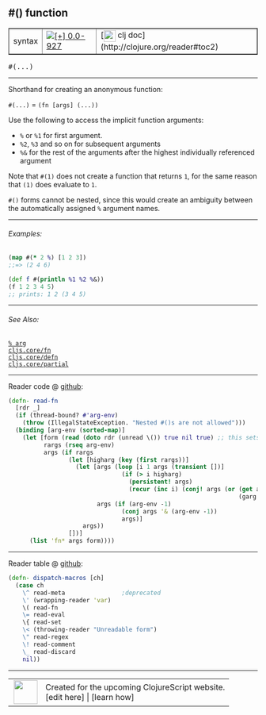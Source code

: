 ## #() function



 <table border="1">
<tr>
<td>syntax</td>
<td><a href="https://github.com/cljsinfo/cljs-api-docs/tree/0.0-927"><img valign="middle" alt="[+] 0.0-927" title="Added in 0.0-927" src="https://img.shields.io/badge/+-0.0--927-lightgrey.svg"></a> </td>
<td>
[<img height="24px" valign="middle" src="http://i.imgur.com/1GjPKvB.png"> clj doc](http://clojure.org/reader#toc2)
</td>
</tr>
</table>

<samp>#(...)</samp><br>

---


Shorthand for creating an anonymous function:

`#(...)` = `(fn [args] (...))`

Use the following to access the implicit function arguments:

- `%` or `%1` for first argument.
- `%2`, `%3` and so on for subsequent arguments
- `%&` for the rest of the arguments after the highest individually referenced argument

Note that `#(1)` does not create a function that returns `1`, for the same
reason that `(1)` does evaluate to `1`.

`#()` forms cannot be nested, since this would create an ambiguity between the
automatically assigned `%` argument names.

---

###### Examples:

```clj
(map #(* 2 %) [1 2 3])
;;=> (2 4 6)

(def f #(println %1 %2 %&))
(f 1 2 3 4 5)
;; prints: 1 2 (3 4 5)
```

---

###### See Also:

[`% arg`](syntax_arg.md)<br>
[`cljs.core/fn`](cljs.core_fn.md)<br>
[`cljs.core/defn`](cljs.core_defn.md)<br>
[`cljs.core/partial`](cljs.core_partial.md)<br>

---





Reader code @ [github](https://github.com/clojure/tools.reader/blob/tools.reader-0.8.0/src/main/clojure/clojure/tools/reader.clj#L359-L378):

```clj
(defn- read-fn
  [rdr _]
  (if (thread-bound? #'arg-env)
    (throw (IllegalStateException. "Nested #()s are not allowed")))
  (binding [arg-env (sorted-map)]
    (let [form (read (doto rdr (unread \()) true nil true) ;; this sets bindings
          rargs (rseq arg-env)
          args (if rargs
                 (let [higharg (key (first rargs))]
                   (let [args (loop [i 1 args (transient [])]
                                (if (> i higharg)
                                  (persistent! args)
                                  (recur (inc i) (conj! args (or (get arg-env i)
                                                                 (garg i))))))
                         args (if (arg-env -1)
                                (conj args '& (arg-env -1))
                                args)]
                     args))
                 [])]
      (list 'fn* args form))))
```

<!--
Repo - tag - source tree - lines:

 <pre>
tools.reader @ tools.reader-0.8.0
└── src
    └── main
        └── clojure
            └── clojure
                └── tools
                    └── <ins>[reader.clj:359-378](https://github.com/clojure/tools.reader/blob/tools.reader-0.8.0/src/main/clojure/clojure/tools/reader.clj#L359-L378)</ins>
</pre>
-->

---
Reader table @ [github](https://github.com/clojure/tools.reader/blob/tools.reader-0.8.0/src/main/clojure/clojure/tools/reader.clj#L599-L610):

```clj
(defn- dispatch-macros [ch]
  (case ch
    \^ read-meta                ;deprecated
    \' (wrapping-reader 'var)
    \( read-fn
    \= read-eval
    \{ read-set
    \< (throwing-reader "Unreadable form")
    \" read-regex
    \! read-comment
    \_ read-discard
    nil))
```

<!--
Repo - tag - source tree - lines:

 <pre>
tools.reader @ tools.reader-0.8.0
└── src
    └── main
        └── clojure
            └── clojure
                └── tools
                    └── <ins>[reader.clj:599-610](https://github.com/clojure/tools.reader/blob/tools.reader-0.8.0/src/main/clojure/clojure/tools/reader.clj#L599-L610)</ins>
</pre>
-->

---



 <table>
<tr><td>
<img valign="middle" align="right" width="48px" src="http://i.imgur.com/Hi20huC.png">
</td><td>
Created for the upcoming ClojureScript website.<br>
[edit here] | [learn how]
</td></tr></table>

[edit here]:https://github.com/cljsinfo/cljs-api-docs/blob/master/cljsdoc/syntax_function.cljsdoc
[learn how]:https://github.com/cljsinfo/cljs-api-docs/wiki/cljsdoc-files

<!--

This information was too distracting to show to readers, but I'll leave it
commented here since it is helpful to:

- pretty-print the data used to generate this document
- and show how to retrieve that data



The API data for this symbol:

```clj
{:description "Shorthand for creating an anonymous function:\n\n`#(...)` = `(fn [args] (...))`\n\nUse the following to access the implicit function arguments:\n\n- `%` or `%1` for first argument.\n- `%2`, `%3` and so on for subsequent arguments\n- `%&` for the rest of the arguments after the highest individually referenced argument\n\nNote that `#(1)` does not create a function that returns `1`, for the same\nreason that `(1)` does evaluate to `1`.\n\n`#()` forms cannot be nested, since this would create an ambiguity between the\nautomatically assigned `%` argument names.",
 :ns "syntax",
 :name "function",
 :history [["+" "0.0-927"]],
 :type "syntax",
 :related ["syntax/arg"
           "cljs.core/fn"
           "cljs.core/defn"
           "cljs.core/partial"],
 :full-name-encode "syntax_function",
 :extra-sources ({:code "(defn- read-fn\n  [rdr _]\n  (if (thread-bound? #'arg-env)\n    (throw (IllegalStateException. \"Nested #()s are not allowed\")))\n  (binding [arg-env (sorted-map)]\n    (let [form (read (doto rdr (unread \\()) true nil true) ;; this sets bindings\n          rargs (rseq arg-env)\n          args (if rargs\n                 (let [higharg (key (first rargs))]\n                   (let [args (loop [i 1 args (transient [])]\n                                (if (> i higharg)\n                                  (persistent! args)\n                                  (recur (inc i) (conj! args (or (get arg-env i)\n                                                                 (garg i))))))\n                         args (if (arg-env -1)\n                                (conj args '& (arg-env -1))\n                                args)]\n                     args))\n                 [])]\n      (list 'fn* args form))))",
                  :title "Reader code",
                  :repo "tools.reader",
                  :tag "tools.reader-0.8.0",
                  :filename "src/main/clojure/clojure/tools/reader.clj",
                  :lines [359 378]}
                 {:code "(defn- dispatch-macros [ch]\n  (case ch\n    \\^ read-meta                ;deprecated\n    \\' (wrapping-reader 'var)\n    \\( read-fn\n    \\= read-eval\n    \\{ read-set\n    \\< (throwing-reader \"Unreadable form\")\n    \\\" read-regex\n    \\! read-comment\n    \\_ read-discard\n    nil))",
                  :title "Reader table",
                  :repo "tools.reader",
                  :tag "tools.reader-0.8.0",
                  :filename "src/main/clojure/clojure/tools/reader.clj",
                  :lines [599 610]}),
 :usage ["#(...)"],
 :examples [{:id "6a87de",
             :content "```clj\n(map #(* 2 %) [1 2 3])\n;;=> (2 4 6)\n\n(def f #(println %1 %2 %&))\n(f 1 2 3 4 5)\n;; prints: 1 2 (3 4 5)\n```"}],
 :full-name "syntax/function",
 :display "#() function",
 :clj-doc "http://clojure.org/reader#toc2"}

```

Retrieve the API data for this symbol:

```clj
;; from Clojure REPL
(require '[clojure.edn :as edn])
(-> (slurp "https://raw.githubusercontent.com/cljsinfo/cljs-api-docs/catalog/cljs-api.edn")
    (edn/read-string)
    (get-in [:symbols "syntax/function"]))
```

-->
